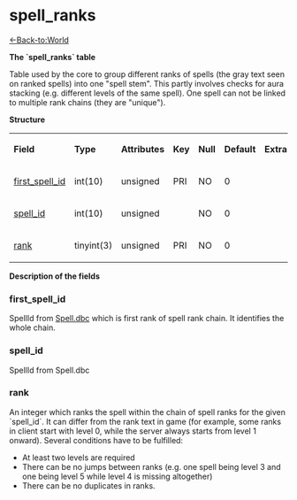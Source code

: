 # spell\_ranks

[<-Back-to:World](database-world.md)

**The \`spell\_ranks\` table**

Table used by the core to group different ranks of spells (the gray text seen on ranked spells) into one "spell stem". This partly involves checks for aura stacking (e.g. different levels of the same spell). One spell can not be linked to multiple rank chains (they are "unique").

**Structure**

<table>
<colgroup>
<col width="12%" />
<col width="12%" />
<col width="12%" />
<col width="12%" />
<col width="12%" />
<col width="12%" />
<col width="12%" />
<col width="12%" />
</colgroup>
<tbody>
<tr class="odd">
<td><p><strong>Field</strong></p></td>
<td><p><strong>Type</strong></p></td>
<td><p><strong>Attributes</strong></p></td>
<td><p><strong>Key</strong></p></td>
<td><p><strong>Null</strong></p></td>
<td><p><strong>Default</strong></p></td>
<td><p><strong>Extra</strong></p></td>
<td><p><strong>Comment</strong></p></td>
</tr>
<tr class="even">
<td><p><a href="#first_spell_id">first_spell_id</a></p></td>
<td><p>int(10)</p></td>
<td><p>unsigned</p></td>
<td><p>PRI</p></td>
<td><p>NO</p></td>
<td><p>0</p></td>
<td><p> </p></td>
<td><p> </p></td>
</tr>
<tr class="odd">
<td><p><a href="#spell_id">spell_id</a></p></td>
<td><p>int(10)</p></td>
<td><p>unsigned</p></td>
<td><p> </p></td>
<td><p>NO</p></td>
<td><p>0</p></td>
<td><p> </p></td>
<td><p> </p></td>
</tr>
<tr class="even">
<td><p><a href="#rank">rank</a></p></td>
<td><p>tinyint(3)</p></td>
<td><p>unsigned</p></td>
<td><p>PRI</p></td>
<td><p>NO</p></td>
<td><p>0</p></td>
<td><p> </p></td>
<td><p> </p></td>
</tr>
</tbody>
</table>

**Description of the fields**

### first\_spell\_id

SpellId from [Spell.dbc](Spell) which is first rank of spell rank chain. It identifies the whole chain.

### spell\_id

SpellId from Spell.dbc

### rank

An integer which ranks the spell within the chain of spell ranks for the given \`spell\_id\`. It can differ from the rank text in game (for example, some ranks in client start with level 0, while the server always starts from level 1 onward). Several conditions have to be fulfilled:

-   At least two levels are required
-   There can be no jumps between ranks (e.g. one spell being level 3 and one being level 5 while level 4 is missing altogether)
-   There can be no duplicates in ranks.

